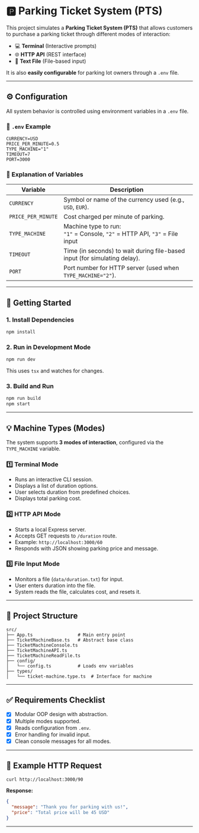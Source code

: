 # 🅿️ Parking Ticket System (PTS)

This project simulates a **Parking Ticket System (PTS)** that allows customers to purchase a parking ticket through different modes of interaction:

- 💻 **Terminal** (Interactive prompts)
- 🌐 **HTTP API** (REST interface)
- 📄 **Text File** (File-based input)

It is also **easily configurable** for parking lot owners through a `.env` file.

---

## ⚙️ Configuration

All system behavior is controlled using environment variables in a `.env` file.

### 📁 `.env` Example

```env
CURRENCY=USD
PRICE_PER_MINUTE=0.5
TYPE_MACHINE="1"
TIMEOUT=7
PORT=3000
```

### 🔑 Explanation of Variables

| Variable           | Description                                                                   |
| ------------------ | ----------------------------------------------------------------------------- |
| `CURRENCY`         | Symbol or name of the currency used (e.g., `USD`, `EUR`).                     |
| `PRICE_PER_MINUTE` | Cost charged per minute of parking.                                           |
| `TYPE_MACHINE`     | Machine type to run:<br>`"1"` = Console, `"2"` = HTTP API, `"3"` = File input |
| `TIMEOUT`          | Time (in seconds) to wait during file-based input (for simulating delay).     |
| `PORT`             | Port number for HTTP server (used when `TYPE_MACHINE="2"`).                   |

---

## 🚀 Getting Started

### 1. Install Dependencies

```bash
npm install
```

### 2. Run in Development Mode

```bash
npm run dev
```

This uses `tsx` and watches for changes.

### 3. Build and Run

```bash
npm run build
npm start
```

---

## 💡 Machine Types (Modes)

The system supports **3 modes of interaction**, configured via the `TYPE_MACHINE` variable.

### 1️⃣ Terminal Mode

- Runs an interactive CLI session.
- Displays a list of duration options.
- User selects duration from predefined choices.
- Displays total parking cost.

### 2️⃣ HTTP API Mode

- Starts a local Express server.
- Accepts GET requests to `/duration` route.
- Example: `http://localhost:3000/60`
- Responds with JSON showing parking price and message.

### 3️⃣ File Input Mode

- Monitors a file (`data/duration.txt`) for input.
- User enters duration into the file.
- System reads the file, calculates cost, and resets it.

---

## 📂 Project Structure

```
src/
├── App.ts                 # Main entry point
├── TicketMachineBase.ts   # Abstract base class
├── TicketMachineConsole.ts
├── TicketMachineAPI.ts
├── TicketMachineReadFile.ts
├── config/
│   └── config.ts          # Loads env variables
├── types/
│   └── ticket-machine.type.ts  # Interface for machine
```

---

## ✅ Requirements Checklist

- [x] Modular OOP design with abstraction.
- [x] Multiple modes supported.
- [x] Reads configuration from `.env`.
- [x] Error handling for invalid input.
- [x] Clean console messages for all modes.

---

## 🧪 Example HTTP Request

```bash
curl http://localhost:3000/90
```

**Response:**

```json
{
  "message": "Thank you for parking with us!",
  "price": "Total price will be 45 USD"
}
```

---
